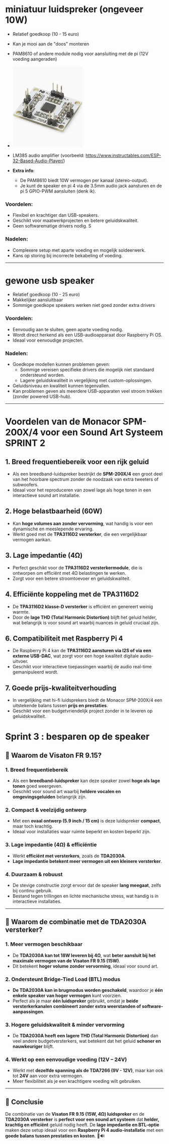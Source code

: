 # miniatuur luidspreker (ongeveer 10W)

- Relatief goedkoop (10 - 15 euro)
- Kan je mooi aan de "doos" monteren 
- PAM8610 of andere module nodig voor aansluiting met de pi (12V voeding aangeraden)
- ![alt text](./fotos/versterkingsmodule.webp)
- LM385 audio amplifier (voorbeeld: https://www.instructables.com/ESP-32-Based-Audio-Player/) 

- **Extra info**: 
  - De PAM8610 biedt 10W vermogen per kanaal (stereo-output).
  - Je kunt de speaker en pi 4 via de 3.5mm audio jack aansturen en de pi 5 GPIO-PWM aansluiten (denk ik).

### Voordelen:
- Flexibel en krachtiger dan USB-speakers.
- Geschikt voor maatwerkprojecten en betere geluidskwaliteit.
- Geen softwarematige drivers nodig.
S
### Nadelen:
- Complexere setup met aparte voeding en mogelijk soldeerwerk.
- Kans op storing bij incorrecte bekabeling of voeding.

---
# gewone usb speaker

- Relatief goedkoop (10 - 25 euro)
- Makkelijker aansluitbaar
- Sommige goedkope speakers werken niet goed zonder extra drivers

### Voordelen:
- Eenvoudig aan te sluiten, geen aparte voeding nodig.
- Wordt direct herkend als een USB-audioapparaat door Raspberry Pi OS.
- Ideaal voor eenvoudige projecten.

### Nadelen:
- Goedkope modellen kunnen problemen geven:
  - Sommige vereisen specifieke drivers die mogelijk niet standaard ondersteund worden.
  - Lagere geluidskwaliteit in vergelijking met custom-oplossingen.
- Geluidsniveau en kwaliteit kunnen tegenvallen.
- Kan problemen geven als meerdere USB-apparaten veel stroom trekken (zonder powered USB-hub).

---

# Voordelen van de Monacor SPM-200X/4 voor een Sound Art Systeem SPRINT 2

## 1. **Breed frequentiebereik voor een rijk geluid**
   - Als een breedband-luidspreker bestrijkt de **SPM-200X/4** een groot deel van het hoorbare spectrum zonder de noodzaak van extra tweeters of subwoofers.
   - Ideaal voor het reproduceren van zowel lage als hoge tonen in een interactieve sound art installatie.

## 2. **Hoge belastbaarheid (60W)**
   - Kan **hoge volumes aan zonder vervorming**, wat handig is voor een dynamische en meeslepende ervaring.
   - Werkt goed met de **TPA3116D2 versterker**, die een vergelijkbaar vermogen aankan.

## 3. **Lage impedantie (4Ω)**
   - Perfect geschikt voor de **TPA3116D2 versterkermodule**, die is ontworpen om efficiënt met 4Ω belastingen te werken.
   - Zorgt voor een betere stroomtoevoer en geluidskwaliteit.

## 4. **Efficiënte koppeling met de TPA3116D2**
   - De **TPA3116D2 klasse-D versterker** is efficiënt en genereert weinig warmte.
   - Door de **lage THD (Total Harmonic Distortion)** blijft het geluid helder, wat belangrijk is voor sound art waarbij nuances in geluid cruciaal zijn.


## 6. **Compatibiliteit met Raspberry Pi 4**
   - De Raspberry Pi 4 kan de **TPA3116D2 aansturen via I2S of via een externe USB-DAC**, wat zorgt voor een hoge kwaliteit digitale audio-uitvoer.
   - Geschikt voor interactieve toepassingen waarbij de audio real-time gemanipuleerd wordt.

## 7. **Goede prijs-kwaliteitverhouding**
   - In vergelijking met hi-fi luidsprekers biedt de Monacor SPM-200X/4 een uitstekende balans tussen **prijs en prestaties**.
   - Geschikt voor een budgetvriendelijk project zonder in te leveren op geluidskwaliteit.



# Sprint 3 : besparen op de speaker

## 🔹 **Waarom de Visaton FR 9.15?**  

### **1. Breed frequentiebereik**  
- Als een **breedband-luidspreker** kan deze speaker zowel **hoge als lage tonen** goed weergeven.  
- Geschikt voor sound art waarbij **heldere vocalen en omgevingsgeluiden** belangrijk zijn.  

### **2. Compact & veelzijdig ontwerp**  
- Met een **ovaal ontwerp (5.9 inch / 15 cm)** is deze luidspreker **compact**, maar toch krachtig.  
- Ideaal voor installaties waar ruimte beperkt en kosten beperkt zijn.  

### **3. Lage impedantie (4Ω) & efficiëntie**  
- Werkt **efficiënt met versterkers**, zoals de **TDA2030A**.  
- **Lage impedantie betekent meer vermogen uit een kleinere versterker**.  

### **4. Duurzaam & robuust**  
- De stevige constructie zorgt ervoor dat de speaker **lang meegaat**, zelfs bij continu gebruik.  
- Bestand tegen trillingen en lichte mechanische stress, wat handig is in interactieve installaties.  

---

## 🔹 **Waarom de combinatie met de TDA2030A versterker?**  

### **1. Meer vermogen beschikbaar**  
- De **TDA2030A kan tot 18W leveren bij 4Ω**, wat **beter aansluit bij het maximale vermogen van de Visaton FR 9.15 (15W)**.  
- Dit betekent **hoger volume zonder vervorming**, ideaal voor sound art.  

### **2. Ondersteunt Bridge-Tied Load (BTL) modus**  
- **De TDA2030A kan in brugmodus worden geschakeld**, waardoor je **één enkele speaker van hoger vermogen** kunt voorzien.  
- Perfect als je maar **één luidspreker** gebruikt, omdat je **beide versterkerkanalen combineert zonder extra weerstanden of software-aanpassingen**.  

### **3. Hogere geluidskwaliteit & minder vervorming**  
- De **TDA2030A heeft een lagere THD (Total Harmonic Distortion)** dan veel andere budgetversterkers, wat betekent dat het geluid **schoner en nauwkeuriger** blijft.  

### **4. Werkt op een eenvoudige voeding (12V – 24V)**  
- Werkt met **dezelfde spanning als de TDA7266 (9V - 12V)**, maar kan ook tot **24V** aan voor extra vermogen.  
- Meer flexibiliteit als je een krachtigere voeding wilt gebruiken.  

---

## 🎯 **Conclusie**  
De combinatie van de **Visaton FR 9.15 (15W, 4Ω) luidspreker** en de **TDA2030A versterker** is **perfect voor een sound art systeem** dat **helder, krachtig en efficiënt** geluid nodig heeft. De **lage impedantie en BTL-optie** maken deze setup ideaal voor een **Raspberry Pi 4 audio-installatie** met een **goede balans tussen prestaties en kosten**. 🚀🔊  
